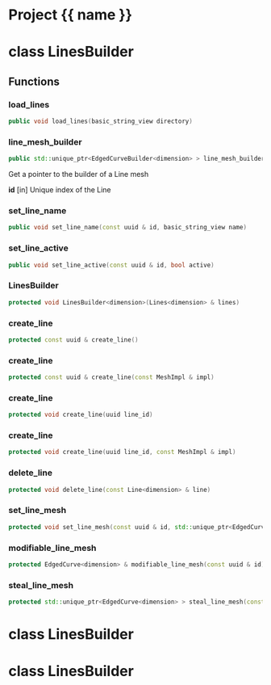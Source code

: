 <script setup>
import {useRoute} from 'vitepress'
const {path} = useRoute()
const tokens = path.split('/')
const words = tokens[2].split('-');
for (let i = 0; i < words.length; i++) {
    words[i] = words[i].charAt(0).toUpperCase() + words[i].slice(1);
    words[i] = words[i].replace('geode', 'Geode')
}
const name = words.join('-');
</script>
# Project {{ name }}

# class LinesBuilder


## Functions

### load_lines

```cpp
public void load_lines(basic_string_view directory)
```


### line_mesh_builder

```cpp
public std::unique_ptr<EdgedCurveBuilder<dimension> > line_mesh_builder(const uuid & id)
```


 Get a pointer to the builder of a Line mesh

**id** [in] Unique index of the Line

### set_line_name

```cpp
public void set_line_name(const uuid & id, basic_string_view name)
```


### set_line_active

```cpp
public void set_line_active(const uuid & id, bool active)
```


### LinesBuilder

```cpp
protected void LinesBuilder<dimension>(Lines<dimension> & lines)
```


### create_line

```cpp
protected const uuid & create_line()
```


### create_line

```cpp
protected const uuid & create_line(const MeshImpl & impl)
```


### create_line

```cpp
protected void create_line(uuid line_id)
```


### create_line

```cpp
protected void create_line(uuid line_id, const MeshImpl & impl)
```


### delete_line

```cpp
protected void delete_line(const Line<dimension> & line)
```


### set_line_mesh

```cpp
protected void set_line_mesh(const uuid & id, std::unique_ptr<EdgedCurve<dimension> > mesh)
```


### modifiable_line_mesh

```cpp
protected EdgedCurve<dimension> & modifiable_line_mesh(const uuid & id)
```


### steal_line_mesh

```cpp
protected std::unique_ptr<EdgedCurve<dimension> > steal_line_mesh(const uuid & id)
```




# class LinesBuilder


# class LinesBuilder


